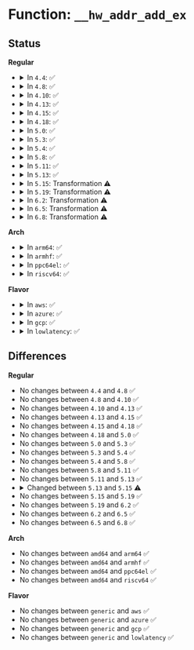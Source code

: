 # Function: <code>__hw_addr_add_ex</code>

## Status
<b>Regular</b>
<ul>
<li>
<details>
<summary>In <code>4.4</code>: ✅</summary>

```c
int __hw_addr_add_ex(struct netdev_hw_addr_list *list, const unsigned char *addr, int addr_len, unsigned char addr_type, bool global, bool sync, int sync_count);
```

**Collision:** Unique Static

**Inline:** No

**Transformation:** False

**Instances:**

```
In net/core/dev_addr_lists.c (ffffffff817226b0)
Location: net/core/dev_addr_lists.c:49
Inline: False
Direct callers:
  - net/core/dev_addr_lists.c:dev_addr_init
  - net/core/dev_addr_lists.c:dev_addr_add
  - net/core/dev_addr_lists.c:dev_uc_add
  - net/core/dev_addr_lists.c:__dev_mc_add
```
**Symbols:**

```
ffffffff817226b0-ffffffff8172278c: __hw_addr_add_ex (STB_LOCAL)
```
</details>
</li>
<li>
<details>
<summary>In <code>4.8</code>: ✅</summary>

```c
int __hw_addr_add_ex(struct netdev_hw_addr_list *list, const unsigned char *addr, int addr_len, unsigned char addr_type, bool global, bool sync, int sync_count);
```

**Collision:** Unique Static

**Inline:** No

**Transformation:** False

**Instances:**

```
In net/core/dev_addr_lists.c (ffffffff8178c100)
Location: net/core/dev_addr_lists.c:49
Inline: False
Direct callers:
  - net/core/dev_addr_lists.c:__dev_mc_add
  - net/core/dev_addr_lists.c:dev_uc_add
  - net/core/dev_addr_lists.c:dev_addr_add
  - net/core/dev_addr_lists.c:dev_addr_init
```
**Symbols:**

```
ffffffff8178c100-ffffffff8178c1df: __hw_addr_add_ex (STB_LOCAL)
```
</details>
</li>
<li>
<details>
<summary>In <code>4.10</code>: ✅</summary>

```c
int __hw_addr_add_ex(struct netdev_hw_addr_list *list, const unsigned char *addr, int addr_len, unsigned char addr_type, bool global, bool sync, int sync_count);
```

**Collision:** Unique Static

**Inline:** No

**Transformation:** False

**Instances:**

```
In net/core/dev_addr_lists.c (ffffffff817b99d0)
Location: net/core/dev_addr_lists.c:49
Inline: False
Direct callers:
  - net/core/dev_addr_lists.c:__dev_mc_add
  - net/core/dev_addr_lists.c:dev_uc_add
  - net/core/dev_addr_lists.c:dev_addr_add
  - net/core/dev_addr_lists.c:dev_addr_init
```
**Symbols:**

```
ffffffff817b99d0-ffffffff817b9aaf: __hw_addr_add_ex (STB_LOCAL)
```
</details>
</li>
<li>
<details>
<summary>In <code>4.13</code>: ✅</summary>

```c
int __hw_addr_add_ex(struct netdev_hw_addr_list *list, const unsigned char *addr, int addr_len, unsigned char addr_type, bool global, bool sync, int sync_count);
```

**Collision:** Unique Static

**Inline:** No

**Transformation:** False

**Instances:**

```
In net/core/dev_addr_lists.c (ffffffff817d8520)
Location: net/core/dev_addr_lists.c:49
Inline: False
Direct callers:
  - net/core/dev_addr_lists.c:__dev_mc_add
  - net/core/dev_addr_lists.c:dev_uc_add
  - net/core/dev_addr_lists.c:dev_addr_add
  - net/core/dev_addr_lists.c:dev_addr_init
```
**Symbols:**

```
ffffffff817d8520-ffffffff817d85fc: __hw_addr_add_ex (STB_LOCAL)
```
</details>
</li>
<li>
<details>
<summary>In <code>4.15</code>: ✅</summary>

```c
int __hw_addr_add_ex(struct netdev_hw_addr_list *list, const unsigned char *addr, int addr_len, unsigned char addr_type, bool global, bool sync, int sync_count);
```

**Collision:** Unique Static

**Inline:** No

**Transformation:** False

**Instances:**

```
In net/core/dev_addr_lists.c (ffffffff81852c20)
Location: net/core/dev_addr_lists.c:49
Inline: False
Direct callers:
  - net/core/dev_addr_lists.c:__dev_mc_add
  - net/core/dev_addr_lists.c:dev_uc_add
  - net/core/dev_addr_lists.c:dev_addr_add
  - net/core/dev_addr_lists.c:dev_addr_init
```
**Symbols:**

```
ffffffff81852c20-ffffffff81852cfc: __hw_addr_add_ex (STB_LOCAL)
```
</details>
</li>
<li>
<details>
<summary>In <code>4.18</code>: ✅</summary>

```c
int __hw_addr_add_ex(struct netdev_hw_addr_list *list, const unsigned char *addr, int addr_len, unsigned char addr_type, bool global, bool sync, int sync_count);
```

**Collision:** Unique Static

**Inline:** No

**Transformation:** False

**Instances:**

```
In net/core/dev_addr_lists.c (ffffffff8189e330)
Location: net/core/dev_addr_lists.c:49
Inline: False
Direct callers:
  - net/core/dev_addr_lists.c:__dev_mc_add
  - net/core/dev_addr_lists.c:dev_uc_add
  - net/core/dev_addr_lists.c:dev_addr_add
  - net/core/dev_addr_lists.c:dev_addr_init
```
**Symbols:**

```
ffffffff8189e330-ffffffff8189e410: __hw_addr_add_ex (STB_LOCAL)
```
</details>
</li>
<li>
<details>
<summary>In <code>5.0</code>: ✅</summary>

```c
int __hw_addr_add_ex(struct netdev_hw_addr_list *list, const unsigned char *addr, int addr_len, unsigned char addr_type, bool global, bool sync, int sync_count);
```

**Collision:** Unique Static

**Inline:** No

**Transformation:** False

**Instances:**

```
In net/core/dev_addr_lists.c (ffffffff818c0b50)
Location: net/core/dev_addr_lists.c:49
Inline: False
Direct callers:
  - net/core/dev_addr_lists.c:__dev_mc_add
  - net/core/dev_addr_lists.c:dev_uc_add
  - net/core/dev_addr_lists.c:dev_addr_add
  - net/core/dev_addr_lists.c:dev_addr_init
```
**Symbols:**

```
ffffffff818c0b50-ffffffff818c0c30: __hw_addr_add_ex (STB_LOCAL)
```
</details>
</li>
<li>
<details>
<summary>In <code>5.3</code>: ✅</summary>

```c
int __hw_addr_add_ex(struct netdev_hw_addr_list *list, const unsigned char *addr, int addr_len, unsigned char addr_type, bool global, bool sync, int sync_count);
```

**Collision:** Unique Static

**Inline:** No

**Transformation:** False

**Instances:**

```
In net/core/dev_addr_lists.c (ffffffff8190d260)
Location: net/core/dev_addr_lists.c:45
Inline: False
Direct callers:
  - net/core/dev_addr_lists.c:__dev_mc_add
  - net/core/dev_addr_lists.c:dev_uc_add
  - net/core/dev_addr_lists.c:dev_addr_add
  - net/core/dev_addr_lists.c:dev_addr_init
```
**Symbols:**

```
ffffffff8190d260-ffffffff8190d33c: __hw_addr_add_ex (STB_LOCAL)
```
</details>
</li>
<li>
<details>
<summary>In <code>5.4</code>: ✅</summary>

```c
int __hw_addr_add_ex(struct netdev_hw_addr_list *list, const unsigned char *addr, int addr_len, unsigned char addr_type, bool global, bool sync, int sync_count);
```

**Collision:** Unique Static

**Inline:** No

**Transformation:** False

**Instances:**

```
In net/core/dev_addr_lists.c (ffffffff8193f960)
Location: net/core/dev_addr_lists.c:45
Inline: False
Direct callers:
  - net/core/dev_addr_lists.c:__dev_mc_add
  - net/core/dev_addr_lists.c:dev_uc_add
  - net/core/dev_addr_lists.c:dev_addr_init
```
**Symbols:**

```
ffffffff8193f960-ffffffff8193fa3c: __hw_addr_add_ex (STB_LOCAL)
```
</details>
</li>
<li>
<details>
<summary>In <code>5.8</code>: ✅</summary>

```c
int __hw_addr_add_ex(struct netdev_hw_addr_list *list, const unsigned char *addr, int addr_len, unsigned char addr_type, bool global, bool sync, int sync_count);
```

**Collision:** Unique Static

**Inline:** No

**Transformation:** False

**Instances:**

```
In net/core/dev_addr_lists.c (ffffffff81a0f360)
Location: net/core/dev_addr_lists.c:45
Inline: False
Direct callers:
  - net/core/dev_addr_lists.c:dev_mc_add_global
  - net/core/dev_addr_lists.c:dev_mc_add
  - net/core/dev_addr_lists.c:dev_uc_add
  - net/core/dev_addr_lists.c:dev_addr_add
  - net/core/dev_addr_lists.c:dev_addr_init
```
**Symbols:**

```
ffffffff81a0f360-ffffffff81a0f43c: __hw_addr_add_ex (STB_LOCAL)
```
</details>
</li>
<li>
<details>
<summary>In <code>5.11</code>: ✅</summary>

```c
int __hw_addr_add_ex(struct netdev_hw_addr_list *list, const unsigned char *addr, int addr_len, unsigned char addr_type, bool global, bool sync, int sync_count);
```

**Collision:** Unique Static

**Inline:** No

**Transformation:** False

**Instances:**

```
In net/core/dev_addr_lists.c (ffffffff81a0f6f0)
Location: net/core/dev_addr_lists.c:45
Inline: False
Direct callers:
  - net/core/dev_addr_lists.c:__dev_mc_add
  - net/core/dev_addr_lists.c:dev_uc_add
  - net/core/dev_addr_lists.c:dev_addr_add
  - net/core/dev_addr_lists.c:dev_addr_init
```
**Symbols:**

```
ffffffff81a0f6f0-ffffffff81a0f7cc: __hw_addr_add_ex (STB_LOCAL)
```
</details>
</li>
<li>
<details>
<summary>In <code>5.13</code>: ✅</summary>

```c
int __hw_addr_add_ex(struct netdev_hw_addr_list *list, const unsigned char *addr, int addr_len, unsigned char addr_type, bool global, bool sync, int sync_count);
```

**Collision:** Unique Static

**Inline:** No

**Transformation:** False

**Instances:**

```
In net/core/dev_addr_lists.c (ffffffff819f6560)
Location: net/core/dev_addr_lists.c:45
Inline: False
Direct callers:
  - net/core/dev_addr_lists.c:__dev_mc_add
  - net/core/dev_addr_lists.c:dev_uc_add
  - net/core/dev_addr_lists.c:dev_addr_add
  - net/core/dev_addr_lists.c:dev_addr_init
```
**Symbols:**

```
ffffffff819f6560-ffffffff819f663c: __hw_addr_add_ex (STB_LOCAL)
```
</details>
</li>
<li>
<details>
<summary>In <code>5.15</code>: Transformation ⚠️</summary>

```c
int __hw_addr_add_ex(struct netdev_hw_addr_list *list, const unsigned char *addr, int addr_len, unsigned char addr_type, bool global, bool sync, int sync_count, bool exclusive);
```

**Collision:** Unique Static

**Inline:** No

**Transformation:** True

**Instances:**

```
In net/core/dev_addr_lists.c (0)
Location: net/core/dev_addr_lists.c:42
Inline: False
Direct callers:
  - net/core/dev_addr_lists.c:__dev_mc_add
  - net/core/dev_addr_lists.c:dev_mc_add_excl
  - net/core/dev_addr_lists.c:dev_uc_add
  - net/core/dev_addr_lists.c:dev_uc_add_excl
  - net/core/dev_addr_lists.c:dev_addr_add
  - net/core/dev_addr_lists.c:dev_addr_init
```
**Symbols:**

```
ffffffff81aa7fd0-ffffffff81aa8257: __hw_addr_add_ex (STB_LOCAL)
ffffffff81d3690c-ffffffff81d36921: __hw_addr_add_ex.cold (STB_LOCAL)
```
</details>
</li>
<li>
<details>
<summary>In <code>5.19</code>: Transformation ⚠️</summary>

```c
int __hw_addr_add_ex(struct netdev_hw_addr_list *list, const unsigned char *addr, int addr_len, unsigned char addr_type, bool global, bool sync, int sync_count, bool exclusive);
```

**Collision:** Unique Static

**Inline:** No

**Transformation:** True

**Instances:**

```
In net/core/dev_addr_lists.c (0)
Location: net/core/dev_addr_lists.c:73
Inline: False
Direct callers:
  - net/core/dev_addr_lists.c:__dev_mc_add
  - net/core/dev_addr_lists.c:dev_mc_add_excl
  - net/core/dev_addr_lists.c:dev_uc_add
  - net/core/dev_addr_lists.c:dev_uc_add_excl
  - net/core/dev_addr_lists.c:dev_addr_add
  - net/core/dev_addr_lists.c:dev_addr_init
  - net/core/dev_addr_lists.c:__hw_addr_sync_one
```
**Symbols:**

```
ffffffff81c1ff10-ffffffff81c20163: __hw_addr_add_ex (STB_LOCAL)
ffffffff81f0314e-ffffffff81f0316e: __hw_addr_add_ex.cold (STB_LOCAL)
```
</details>
</li>
<li>
<details>
<summary>In <code>6.2</code>: Transformation ⚠️</summary>

```c
int __hw_addr_add_ex(struct netdev_hw_addr_list *list, const unsigned char *addr, int addr_len, unsigned char addr_type, bool global, bool sync, int sync_count, bool exclusive);
```

**Collision:** Unique Static

**Inline:** No

**Transformation:** True

**Instances:**

```
In net/core/dev_addr_lists.c (0)
Location: net/core/dev_addr_lists.c:73
Inline: False
Direct callers:
  - net/core/dev_addr_lists.c:__dev_mc_add
  - net/core/dev_addr_lists.c:dev_mc_add_excl
  - net/core/dev_addr_lists.c:dev_uc_add
  - net/core/dev_addr_lists.c:dev_uc_add_excl
  - net/core/dev_addr_lists.c:dev_addr_add
  - net/core/dev_addr_lists.c:dev_addr_init
  - net/core/dev_addr_lists.c:__hw_addr_sync_one
```
**Symbols:**

```
ffffffff81dd1ef0-ffffffff81dd208c: __hw_addr_add_ex (STB_LOCAL)
ffffffff820aba66-ffffffff820aba7a: __hw_addr_add_ex.cold (STB_LOCAL)
```
</details>
</li>
<li>
<details>
<summary>In <code>6.5</code>: Transformation ⚠️</summary>

```c
int __hw_addr_add_ex(struct netdev_hw_addr_list *list, const unsigned char *addr, int addr_len, unsigned char addr_type, bool global, bool sync, int sync_count, bool exclusive);
```

**Collision:** Unique Static

**Inline:** No

**Transformation:** True

**Instances:**

```
In net/core/dev_addr_lists.c (0)
Location: net/core/dev_addr_lists.c:73
Inline: False
Direct callers:
  - net/core/dev_addr_lists.c:__dev_mc_add
  - net/core/dev_addr_lists.c:dev_mc_add_excl
  - net/core/dev_addr_lists.c:dev_uc_add
  - net/core/dev_addr_lists.c:dev_uc_add_excl
  - net/core/dev_addr_lists.c:dev_addr_add
  - net/core/dev_addr_lists.c:dev_addr_init
  - net/core/dev_addr_lists.c:__hw_addr_sync_one
```
**Symbols:**

```
ffffffff81e42ac0-ffffffff81e42c5c: __hw_addr_add_ex (STB_LOCAL)
ffffffff8212d1a3-ffffffff8212d1b7: __hw_addr_add_ex.cold (STB_LOCAL)
```
</details>
</li>
<li>
<details>
<summary>In <code>6.8</code>: Transformation ⚠️</summary>

```c
int __hw_addr_add_ex(struct netdev_hw_addr_list *list, const unsigned char *addr, int addr_len, unsigned char addr_type, bool global, bool sync, int sync_count, bool exclusive);
```

**Collision:** Unique Static

**Inline:** No

**Transformation:** True

**Instances:**

```
In net/core/dev_addr_lists.c (0)
Location: net/core/dev_addr_lists.c:73
Inline: False
Direct callers:
  - net/core/dev_addr_lists.c:__dev_mc_add
  - net/core/dev_addr_lists.c:dev_mc_add_excl
  - net/core/dev_addr_lists.c:dev_uc_add
  - net/core/dev_addr_lists.c:dev_uc_add_excl
  - net/core/dev_addr_lists.c:dev_addr_add
  - net/core/dev_addr_lists.c:dev_addr_init
  - net/core/dev_addr_lists.c:__hw_addr_sync_one
```
**Symbols:**

```
ffffffff81f01710-ffffffff81f018ac: __hw_addr_add_ex (STB_LOCAL)
ffffffff8220eecf-ffffffff8220eee3: __hw_addr_add_ex.cold (STB_LOCAL)
```
</details>
</li>
</ul>
<b>Arch</b>
<ul>
<li>
<details>
<summary>In <code>arm64</code>: ✅</summary>

```c
int __hw_addr_add_ex(struct netdev_hw_addr_list *list, const unsigned char *addr, int addr_len, unsigned char addr_type, bool global, bool sync, int sync_count);
```

**Collision:** Unique Static

**Inline:** No

**Transformation:** False

**Instances:**

```
In net/core/dev_addr_lists.c (ffff800010bde9d0)
Location: net/core/dev_addr_lists.c:45
Inline: False
Direct callers:
  - net/core/dev_addr_lists.c:__dev_mc_add
  - net/core/dev_addr_lists.c:dev_uc_add
  - net/core/dev_addr_lists.c:dev_addr_init
```
**Symbols:**

```
ffff800010bde9d0-ffff800010bdeafc: __hw_addr_add_ex (STB_LOCAL)
```
</details>
</li>
<li>
<details>
<summary>In <code>armhf</code>: ✅</summary>

```c
int __hw_addr_add_ex(struct netdev_hw_addr_list *list, const unsigned char *addr, int addr_len, unsigned char addr_type, bool global, bool sync, int sync_count);
```

**Collision:** Unique Static

**Inline:** No

**Transformation:** False

**Instances:**

```
In net/core/dev_addr_lists.c (c0cf9620)
Location: net/core/dev_addr_lists.c:45
Inline: False
Direct callers:
  - net/core/dev_addr_lists.c:__dev_mc_add
  - net/core/dev_addr_lists.c:dev_uc_add
  - net/core/dev_addr_lists.c:dev_addr_init
```
**Symbols:**

```
c0cf9620-c0cf9724: __hw_addr_add_ex (STB_LOCAL)
```
</details>
</li>
<li>
<details>
<summary>In <code>ppc64el</code>: ✅</summary>

```c
int __hw_addr_add_ex(struct netdev_hw_addr_list *list, const unsigned char *addr, int addr_len, unsigned char addr_type, bool global, bool sync, int sync_count);
```

**Collision:** Unique Static

**Inline:** No

**Transformation:** False

**Instances:**

```
In net/core/dev_addr_lists.c (c000000000cbf2e0)
Location: net/core/dev_addr_lists.c:45
Inline: False
Direct callers:
  - net/core/dev_addr_lists.c:__dev_mc_add
  - net/core/dev_addr_lists.c:dev_uc_add
  - net/core/dev_addr_lists.c:dev_addr_init
```
**Symbols:**

```
c000000000cbf2e0-c000000000cbf440: __hw_addr_add_ex (STB_LOCAL)
```
</details>
</li>
<li>
<details>
<summary>In <code>riscv64</code>: ✅</summary>

```c
int __hw_addr_add_ex(struct netdev_hw_addr_list *list, const unsigned char *addr, int addr_len, unsigned char addr_type, bool global, bool sync, int sync_count);
```

**Collision:** Unique Static

**Inline:** No

**Transformation:** False

**Instances:**

```
In net/core/dev_addr_lists.c (ffffffe0007658e0)
Location: net/core/dev_addr_lists.c:45
Inline: False
Direct callers:
  - net/core/dev_addr_lists.c:__dev_mc_add
  - net/core/dev_addr_lists.c:dev_uc_add
  - net/core/dev_addr_lists.c:dev_addr_init
```
**Symbols:**

```
ffffffe0007658e0-ffffffe0007659a0: __hw_addr_add_ex (STB_LOCAL)
```
</details>
</li>
</ul>
<b>Flavor</b>
<ul>
<li>
<details>
<summary>In <code>aws</code>: ✅</summary>

```c
int __hw_addr_add_ex(struct netdev_hw_addr_list *list, const unsigned char *addr, int addr_len, unsigned char addr_type, bool global, bool sync, int sync_count);
```

**Collision:** Unique Static

**Inline:** No

**Transformation:** False

**Instances:**

```
In net/core/dev_addr_lists.c (ffffffff818df930)
Location: net/core/dev_addr_lists.c:45
Inline: False
Direct callers:
  - net/core/dev_addr_lists.c:__dev_mc_add
  - net/core/dev_addr_lists.c:dev_uc_add
  - net/core/dev_addr_lists.c:dev_addr_init
```
**Symbols:**

```
ffffffff818df930-ffffffff818dfa0c: __hw_addr_add_ex (STB_LOCAL)
```
</details>
</li>
<li>
<details>
<summary>In <code>azure</code>: ✅</summary>

```c
int __hw_addr_add_ex(struct netdev_hw_addr_list *list, const unsigned char *addr, int addr_len, unsigned char addr_type, bool global, bool sync, int sync_count);
```

**Collision:** Unique Static

**Inline:** No

**Transformation:** False

**Instances:**

```
In net/core/dev_addr_lists.c (ffffffff81899770)
Location: net/core/dev_addr_lists.c:45
Inline: False
Direct callers:
  - net/core/dev_addr_lists.c:__dev_mc_add
  - net/core/dev_addr_lists.c:dev_uc_add
  - net/core/dev_addr_lists.c:dev_addr_init
```
**Symbols:**

```
ffffffff81899770-ffffffff8189984c: __hw_addr_add_ex (STB_LOCAL)
```
</details>
</li>
<li>
<details>
<summary>In <code>gcp</code>: ✅</summary>

```c
int __hw_addr_add_ex(struct netdev_hw_addr_list *list, const unsigned char *addr, int addr_len, unsigned char addr_type, bool global, bool sync, int sync_count);
```

**Collision:** Unique Static

**Inline:** No

**Transformation:** False

**Instances:**

```
In net/core/dev_addr_lists.c (ffffffff81930960)
Location: net/core/dev_addr_lists.c:45
Inline: False
Direct callers:
  - net/core/dev_addr_lists.c:__dev_mc_add
  - net/core/dev_addr_lists.c:dev_uc_add
  - net/core/dev_addr_lists.c:dev_addr_init
```
**Symbols:**

```
ffffffff81930960-ffffffff81930a3c: __hw_addr_add_ex (STB_LOCAL)
```
</details>
</li>
<li>
<details>
<summary>In <code>lowlatency</code>: ✅</summary>

```c
int __hw_addr_add_ex(struct netdev_hw_addr_list *list, const unsigned char *addr, int addr_len, unsigned char addr_type, bool global, bool sync, int sync_count);
```

**Collision:** Unique Static

**Inline:** No

**Transformation:** False

**Instances:**

```
In net/core/dev_addr_lists.c (ffffffff81952030)
Location: net/core/dev_addr_lists.c:45
Inline: False
Direct callers:
  - net/core/dev_addr_lists.c:__dev_mc_add
  - net/core/dev_addr_lists.c:dev_uc_add
  - net/core/dev_addr_lists.c:dev_addr_init
```
**Symbols:**

```
ffffffff81952030-ffffffff8195210c: __hw_addr_add_ex (STB_LOCAL)
```
</details>
</li>
</ul>

## Differences
<b>Regular</b>
<ul>
<li>
No changes between <code>4.4</code> and <code>4.8</code> ✅
</li>
<li>
No changes between <code>4.8</code> and <code>4.10</code> ✅
</li>
<li>
No changes between <code>4.10</code> and <code>4.13</code> ✅
</li>
<li>
No changes between <code>4.13</code> and <code>4.15</code> ✅
</li>
<li>
No changes between <code>4.15</code> and <code>4.18</code> ✅
</li>
<li>
No changes between <code>4.18</code> and <code>5.0</code> ✅
</li>
<li>
No changes between <code>5.0</code> and <code>5.3</code> ✅
</li>
<li>
No changes between <code>5.3</code> and <code>5.4</code> ✅
</li>
<li>
No changes between <code>5.4</code> and <code>5.8</code> ✅
</li>
<li>
No changes between <code>5.8</code> and <code>5.11</code> ✅
</li>
<li>
No changes between <code>5.11</code> and <code>5.13</code> ✅
</li>
<li>
<details>
<summary>Changed between <code>5.13</code> and <code>5.15</code> ⚠️</summary>
<ul>
<li>
<b>Param added. </b>
<code>bool exclusive</code>
</li>
</ul>
</details>
</li>
<li>
No changes between <code>5.15</code> and <code>5.19</code> ✅
</li>
<li>
No changes between <code>5.19</code> and <code>6.2</code> ✅
</li>
<li>
No changes between <code>6.2</code> and <code>6.5</code> ✅
</li>
<li>
No changes between <code>6.5</code> and <code>6.8</code> ✅
</li>
</ul>
<b>Arch</b>
<ul>
<li>
No changes between <code>amd64</code> and <code>arm64</code> ✅
</li>
<li>
No changes between <code>amd64</code> and <code>armhf</code> ✅
</li>
<li>
No changes between <code>amd64</code> and <code>ppc64el</code> ✅
</li>
<li>
No changes between <code>amd64</code> and <code>riscv64</code> ✅
</li>
</ul>
<b>Flavor</b>
<ul>
<li>
No changes between <code>generic</code> and <code>aws</code> ✅
</li>
<li>
No changes between <code>generic</code> and <code>azure</code> ✅
</li>
<li>
No changes between <code>generic</code> and <code>gcp</code> ✅
</li>
<li>
No changes between <code>generic</code> and <code>lowlatency</code> ✅
</li>
</ul>
